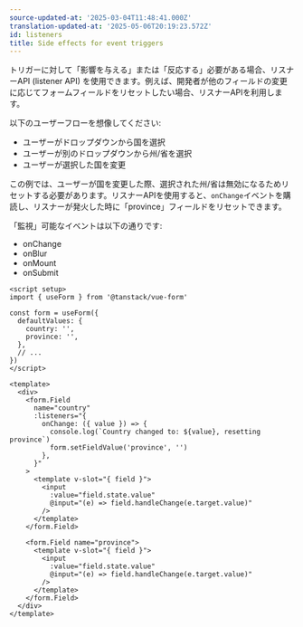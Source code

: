 ```yaml
---
source-updated-at: '2025-03-04T11:48:41.000Z'
translation-updated-at: '2025-05-06T20:19:23.572Z'
id: listeners
title: Side effects for event triggers
---
```


トリガーに対して「影響を与える」または「反応する」必要がある場合、リスナーAPI (listener API) を使用できます。例えば、開発者が他のフィールドの変更に応じてフォームフィールドをリセットしたい場合、リスナーAPIを利用します。

以下のユーザーフローを想像してください:

- ユーザーがドロップダウンから国を選択
- ユーザーが別のドロップダウンから州/省を選択
- ユーザーが選択した国を変更

この例では、ユーザーが国を変更した際、選択された州/省は無効になるためリセットする必要があります。リスナーAPIを使用すると、`onChange`イベントを購読し、リスナーが発火した時に「province」フィールドをリセットできます。

「監視」可能なイベントは以下の通りです:

- onChange
- onBlur
- onMount
- onSubmit

```vue
<script setup>
import { useForm } from '@tanstack/vue-form'

const form = useForm({
  defaultValues: {
    country: '',
    province: '',
  },
  // ...
})
</script>

<template>
  <div>
    <form.Field
      name="country"
      :listeners="{
        onChange: ({ value }) => {
          console.log(`Country changed to: ${value}, resetting province`)
          form.setFieldValue('province', '')
        },
      }"
    >
      <template v-slot="{ field }">
        <input
          :value="field.state.value"
          @input="(e) => field.handleChange(e.target.value)"
        />
      </template>
    </form.Field>

    <form.Field name="province">
      <template v-slot="{ field }">
        <input
          :value="field.state.value"
          @input="(e) => field.handleChange(e.target.value)"
        />
      </template>
    </form.Field>
  </div>
</template>
```
